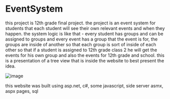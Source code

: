# EventSystem
this project is 12th grade final project.
the project is an event system for students that each student will see their own relevant events and when they happen.
the system logic is like that - every student has groups and can be assigned to groups and every event has a group that the event is for,
the groups are inside of another so that each group is sort of inside of each other so that if a student is assigned to 12th grade class 2 he will get the events for his
own group and also the events for 12th grade and school.
this is a presentation of a tree view that is inside the website to best present the idea.

![image](https://user-images.githubusercontent.com/70100622/178622589-596248c1-256e-4502-8e1f-7eafb3078d6c.png)

this website was built using asp.net, c#, some javascript, side server asmx, aspx pages, sql

